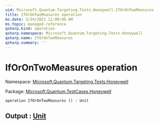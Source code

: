 ```yaml
---
uid: Microsoft.Quantum.Targeting.Tests.Honeywell.IfOrOnTwoMeasures
title: IfOrOnTwoMeasures operation
ms.date: 3/24/2021 12:00:00 AM
ms.topic: managed-reference
qsharp.kind: operation
qsharp.namespace: Microsoft.Quantum.Targeting.Tests.Honeywell
qsharp.name: IfOrOnTwoMeasures
qsharp.summary: ''
---
```


# IfOrOnTwoMeasures operation

Namespace: [Microsoft.Quantum.Targeting.Tests.Honeywell](xref:Microsoft.Quantum.Targeting.Tests.Honeywell)

Package: [Microsoft.Quantum.TestCases.Honeywell](https://nuget.org/packages/Microsoft.Quantum.TestCases.Honeywell)




```qsharp
operation IfOrOnTwoMeasures () : Unit
```


## Output : [Unit](xref:microsoft.quantum.lang-ref.unit)

